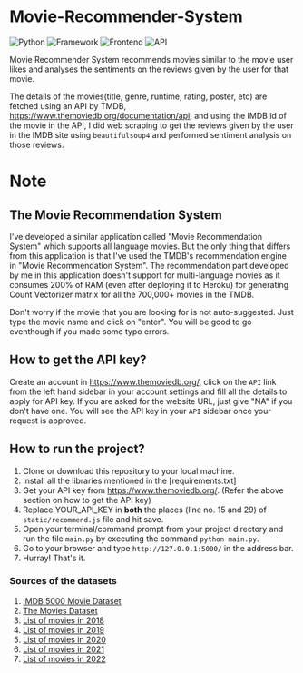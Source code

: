 # Movie-Recommender-System

![Python](https://img.shields.io/badge/Python-3.8-blueviolet)
![Framework](https://img.shields.io/badge/Framework-Flask-red)
![Frontend](https://img.shields.io/badge/Frontend-HTML/CSS/JS-green)
![API](https://img.shields.io/badge/API-TMDB-fcba03)


Movie Recommender System recommends movies similar to the movie user likes and analyses the sentiments on the reviews given by the user for that movie.

The details of the movies(title, genre, runtime, rating, poster, etc) are fetched using an API by TMDB, https://www.themoviedb.org/documentation/api, and using the IMDB id of the movie in the API, I did web scraping to get the reviews given by the user in the IMDB site using `beautifulsoup4` and performed sentiment analysis on those reviews.



# Note


## The Movie Recommendation System

I've developed a similar application called "Movie Recommendation System" which supports all language movies. But the only thing that differs from this application is that I've used the TMDB's recommendation engine in "Movie Recommendation System". The recommendation part developed by me in this application doesn't support for multi-language movies as it consumes 200% of RAM (even after deploying it to Heroku) for generating Count Vectorizer matrix for all the 700,000+ movies in the TMDB. 


Don't worry if the movie that you are looking for is not auto-suggested. Just type the movie name and click on "enter". You will be good to go eventhough if you made some typo errors.


## How to get the API key?

Create an account in https://www.themoviedb.org/, click on the `API` link from the left hand sidebar in your account settings and fill all the details to apply for API key. If you are asked for the website URL, just give "NA" if you don't have one. You will see the API key in your `API` sidebar once your request is approved.

## How to run the project?

1. Clone or download this repository to your local machine.
2. Install all the libraries mentioned in the [requirements.txt]
3. Get your API key from https://www.themoviedb.org/. (Refer the above section on how to get the API key)
3. Replace YOUR_API_KEY in **both** the places (line no. 15 and 29) of `static/recommend.js` file and hit save.
4. Open your terminal/command prompt from your project directory and run the file `main.py` by executing the command `python main.py`.
5. Go to your browser and type `http://127.0.0.1:5000/` in the address bar.
6. Hurray! That's it.



### Sources of the datasets 

1. [IMDB 5000 Movie Dataset](https://www.kaggle.com/carolzhangdc/imdb-5000-movie-dataset)
2. [The Movies Dataset](https://www.kaggle.com/rounakbanik/the-movies-dataset)
3. [List of movies in 2018](https://en.wikipedia.org/wiki/List_of_American_films_of_2018)
4. [List of movies in 2019](https://en.wikipedia.org/wiki/List_of_American_films_of_2019)
5. [List of movies in 2020](https://en.wikipedia.org/wiki/List_of_American_films_of_2020)
6. [List of movies in 2021](https://en.wikipedia.org/wiki/List_of_American_films_of_2021)
7. [List of movies in 2022](https://en.wikipedia.org/wiki/List_of_American_films_of_2022)

